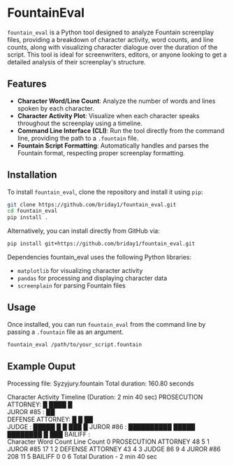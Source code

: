 # FountainEval

`fountain_eval` is a Python tool designed to analyze Fountain screenplay files, providing a breakdown of character activity, word counts, and line counts, along with visualizing character dialogue over the duration of the script. This tool is ideal for screenwriters, editors, or anyone looking to get a detailed analysis of their screenplay's structure.

## Features

- **Character Word/Line Count**: Analyze the number of words and lines spoken by each character.
- **Character Activity Plot**: Visualize when each character speaks throughout the screenplay using a timeline.
- **Command Line Interface (CLI)**: Run the tool directly from the command line, providing the path to a `.fountain` file.
- **Fountain Script Formatting**: Automatically handles and parses the Fountain format, respecting proper screenplay formatting.

## Installation

To install `fountain_eval`, clone the repository and install it using `pip`:

```bash
git clone https://github.com/briday1/fountain_eval.git
cd fountain_eval
pip install .
```

Alternatively, you can install directly from GitHub via:

```bash
pip install git+https://github.com/briday1/fountain_eval.git
```

Dependencies
fountain_eval uses the following Python libraries:

- `matplotlib` for visualizing character activity
- `pandas` for processing and displaying character data
- `screenplain` for parsing Fountain files

## Usage

Once installed, you can run `fountain_eval` from the command line by passing a
`.fountain` file as an argument.

```bash
fountain_eval /path/to/your_script.fountain
```

## Example Ouput

Processing file: Syzyjury.fountain
Total duration: 160.80 seconds

Character Activity Timeline (Duration: 2 min 40 sec)
PROSECUTION ATTORNEY: █   ████                                  █       
JUROR #85      :  ██                                               
DEFENSE ATTORNEY:    █    █                     ██                  
JUDGE          :          █████          █               █  ███   █
JUROR #86      :               ██████████ █████  ████████ █    ███ 
BAILIFF        :                                                   
              Character Word Count    Line Count
0  PROSECUTION ATTORNEY         48             5
1             JUROR #85         17             1
2      DEFENSE ATTORNEY         43             4
3                 JUDGE         86             9
4             JUROR #86        208            11
5               BAILIFF          0             0
6        Total Duration          -  2 min 40 sec
